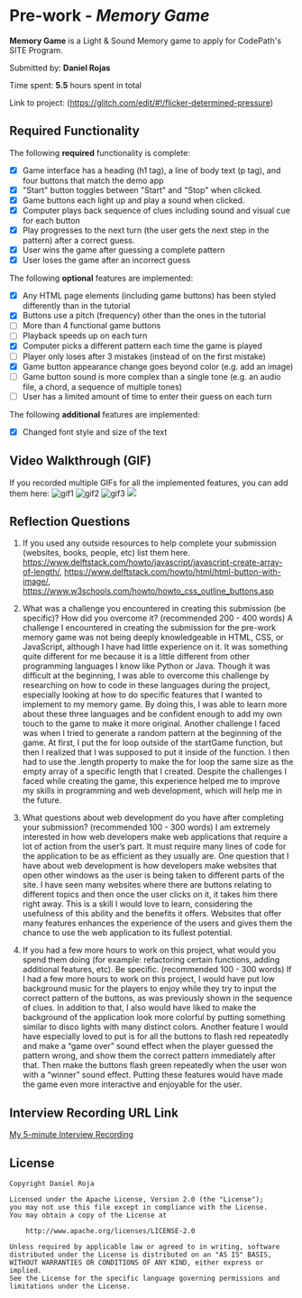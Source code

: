 # Pre-work - *Memory Game*

**Memory Game** is a Light & Sound Memory game to apply for CodePath's SITE Program. 

Submitted by: **Daniel Rojas**

Time spent: **5.5** hours spent in total

Link to project: (https://glitch.com/edit/#!/flicker-determined-pressure)

## Required Functionality

The following **required** functionality is complete:

* [x] Game interface has a heading (h1 tag), a line of body text (p tag), and four buttons that match the demo app
* [x] "Start" button toggles between "Start" and "Stop" when clicked. 
* [x] Game buttons each light up and play a sound when clicked. 
* [x] Computer plays back sequence of clues including sound and visual cue for each button
* [x] Play progresses to the next turn (the user gets the next step in the pattern) after a correct guess. 
* [x] User wins the game after guessing a complete pattern
* [x] User loses the game after an incorrect guess

The following **optional** features are implemented:

* [x] Any HTML page elements (including game buttons) has been styled differently than in the tutorial
* [x] Buttons use a pitch (frequency) other than the ones in the tutorial
* [ ] More than 4 functional game buttons
* [ ] Playback speeds up on each turn
* [x] Computer picks a different pattern each time the game is played
* [ ] Player only loses after 3 mistakes (instead of on the first mistake)
* [x] Game button appearance change goes beyond color (e.g. add an image)
* [ ] Game button sound is more complex than a single tone (e.g. an audio file, a chord, a sequence of multiple tones)
* [ ] User has a limited amount of time to enter their guess on each turn

The following **additional** features are implemented:

- [x] Changed font style and size of the text

## Video Walkthrough (GIF)

If you recorded multiple GIFs for all the implemented features, you can add them here:
![](http://g.recordit.co/vTyiW3QyLR.gif "gif1")
![](http://g.recordit.co/mBcYXUF94V.gif "gif2")
![](http://g.recordit.co/sYUJTChisa.gif "gif3")
![](gif4-link-here)

## Reflection Questions
1. If you used any outside resources to help complete your submission (websites, books, people, etc) list them here. 
https://www.delftstack.com/howto/javascript/javascript-create-array-of-length/, https://www.delftstack.com/howto/html/html-button-with-image/, https://www.w3schools.com/howto/howto_css_outline_buttons.asp

2. What was a challenge you encountered in creating this submission (be specific)? How did you overcome it? (recommended 200 - 400 words) 
A challenge I encountered in creating the submission for the pre-work memory game was not being deeply knowledgeable in HTML, CSS, or JavaScript, although I have had little experience on it. It was something quite different for me because it is a little different from other programming languages I know like Python or Java. Though it was difficult at the beginning, I was able to overcome this challenge by researching on how to code in these languages during the project, especially looking at how to do specific features that I wanted to implement to my memory game. By doing this, I was able to learn more about these three languages and be confident enough to add my own touch to the game to make it more original. Another challenge I faced was when I tried to generate a random pattern at the beginning of the game. At first, I put the for loop outside of the startGame function, but then I realized that I was supposed to put it inside of the function. I then had to use the .length property to make the for loop the same size as the empty array of a specific length that I created. Despite the challenges I faced while creating the game, this experience helped me to improve my skills in programming and web development, which will help me in the future.

3. What questions about web development do you have after completing your submission? (recommended 100 - 300 words) 
I am extremely interested in how web developers make web applications that require a lot of action from the user’s part. It must require many lines of code for the application to be as efficient as they usually are. One question that I have about web development is how developers make websites that open other windows as the user is being taken to different parts of the site. I have seen many websites where there are buttons relating to different topics and then once the user clicks on it, it takes him there right away. This is a skill I would love to learn, considering the usefulness of this ability and the benefits it offers. Websites that offer many features enhances the experience of the users and gives them the chance to use the web application to its fullest potential.

4. If you had a few more hours to work on this project, what would you spend them doing (for example: refactoring certain functions, adding additional features, etc). Be specific. (recommended 100 - 300 words) 
If I had a few more hours to work on this project, I would have put low background music for the players to enjoy while they try to input the correct pattern of the buttons, as was previously shown in the sequence of clues. In addition to that, I also would have liked to make the background of the application look more colorful by putting something similar to disco lights with many distinct colors. Another feature I would have especially loved to put is for all the buttons to flash red repeatedly and make a “game over” sound effect when the player guessed the pattern wrong, and show them the correct pattern immediately after that. Then make the buttons flash green repeatedly when the user won with a “winner” sound effect. Putting these features would have made the game even more interactive and enjoyable for the user.



## Interview Recording URL Link

[My 5-minute Interview Recording](your-link-here)


## License

    Copyright Daniel Roja

    Licensed under the Apache License, Version 2.0 (the "License");
    you may not use this file except in compliance with the License.
    You may obtain a copy of the License at

        http://www.apache.org/licenses/LICENSE-2.0

    Unless required by applicable law or agreed to in writing, software
    distributed under the License is distributed on an "AS IS" BASIS,
    WITHOUT WARRANTIES OR CONDITIONS OF ANY KIND, either express or implied.
    See the License for the specific language governing permissions and
    limitations under the License.
